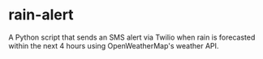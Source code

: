 # rain-alert
A Python script that sends an SMS alert via Twilio when rain is forecasted within the next 4 hours using OpenWeatherMap's weather API.
